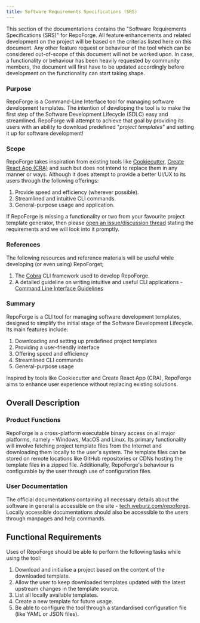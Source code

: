 ```yaml
---
title: Software Requirements Specifications (SRS)
---
```


This section of the documentations contains the "Software Requirements
Specifications (SRS)" for RepoForge. All feature enhancements and related
development on the project will be based on the criterias listed here on this
document. Any other feature request or behaviour of the tool which can be
considered out-of-scope of this document will not be worked upon. In case, a
functionality or behaviour has been heavily requested by community members, the
document will first have to be updated accordingly before development on the
functionality can start taking shape.

### Purpose

RepoForge is a Command-Line Interface tool for managing software development
templates. The intention of developing the tool is to make the first step of the
Software Development Lifecycle (SDLC) easy and streamlined. RepoForge will
attempt to achieve that goal by providing its users with an ability to download
predefined "_project templates_" and setting it up for software development!

### Scope

RepoForge takes inspiration from existing tools like
[Cookiecutter](https://cookiecutter.readthedocs.io),
[Create React App (CRA)](https://create-react-app.dev) and such but does not
intend to replace them in any manner or ways. Although it does attempt to
provide a better UI/UX to its users through the following offerings:

1. Provide speed and efficiency (wherever possible).
2. Streamlined and intuitive CLI commands.
3. General-purpose usage and application.

If RepoForge is missing a functionality or two from your favourite project
template generator, then please
[open an issue/discussion thread](https://github.com/Weburz/repoforge/issues/new)
stating the requirements and we will look into it promptly.

### References

The following resources and reference materials will be useful while developing
(or even using) RepoForget;

1. The [Cobra](https://cobra.dev) CLI framework used to develop RepoForge.
2. A detailed guideline on writing intuitive and useful CLI applications -
   [Command Line Interface Guidelines](https://clig.dev)

### Summary

RepoForge is a CLI tool for managing software development templates, designed to
simplify the initial stage of the Software Development Lifecycle. Its main
features include:

1. Downloading and setting up predefined project templates
2. Providing a user-friendly interface
3. Offering speed and efficiency
4. Streamlined CLI commands
5. General-purpose usage

Inspired by tools like Cookiecutter and Create React App (CRA), RepoForge aims
to enhance user experience without replacing existing solutions.

## Overall Description

### Product Functions

RepoForge is a cross-platform executable binary access on all major platforms,
namely - Windows, MacOS and Linux. Its primary functionality will involve
fetching project template files from the Internet and downloading them locally
to the user's system. The template files can be stored on remote locations like
GitHub repositories or CDNs hosting the template files in a zipped file.
Additionally, RepoForge's behaviour is configurable by the user through use of
configuration files.

### User Documentation

The official documentations containing all necessary details about the software
in general is accessible on the site -
[tech.weburz.com/repoforge](https://tech.weburz.com/repoforge). Locally
accessible documentations should also be accessible to the users through
manpages and help commands.

## Functional Requirements

Uses of RepoForge should be able to perform the following tasks while using the
tool:

1. Download and initialise a project based on the content of the downloaded
   template.
2. Allow the user to keep downloaded templates updated with the latest upstream
   changes in the template source.
3. List all locally available templates.
4. Create a new template for future usage.
5. Be able to configure the tool through a standardised configuration file (like
   YAML or JSON files).
